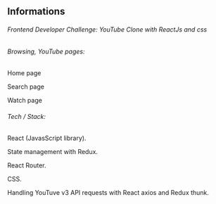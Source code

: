 ## Informations

###### Frontend Developer Challenge: YouTube Clone with ReactJs and css

###### Browsing, YouTube pages:

Home page

Search page

Watch page


###### Tech / Stack:

React (JavasScript library).

State management with Redux.

React Router.

CSS.

Handling YouTuve v3 API requests with React axios and Redux thunk.
  
